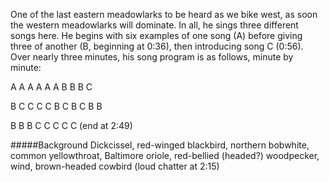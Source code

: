 One of the last eastern meadowlarks to be heard as we bike west, as soon the western meadowlarks will dominate. In all, he sings three different songs here. He begins with six examples of one song (A) before giving three of another (B, beginning at 0:36), then introducing song C (0:56). Over nearly three minutes, his song program is as follows, minute by minute:
 
A A A A A A B B B C 

B C C C C B C B C B B

B B B C C C C C (end at 2:49)

#####Background
Dickcissel, red-winged blackbird, northern bobwhite, common yellowthroat, Baltimore oriole, red-bellied (headed?) woodpecker, wind, brown-headed cowbird (loud chatter at 2:15)
